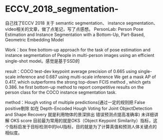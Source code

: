 # ECCV_2018_segmentation-
自己找了ECCV 2018 关于 semantic segmentation、 instance segmentation、video相关的文章，做了点笔记，写了点感想。
PersonLab: Person Pose Estimation and Instance Segmentation with a Bottom-Up, Part-Based, Geometric Embedding Model

Work：box free bottom-up approach for the task of pose estimation and instance segmentation of
People in multi-person images using an efficient single-shot model。感觉是基于SSD的

result：COCO test-dev keypoint average precision of 0.665 using single-scale inference and 0.687 using multi-scale inference    We get a mask AP of 0.417, which outperforms the strong top-down FCIS method , which gets 0.386. he first bottom-up method to report competitive results on the person class for the COCO instance segmentation task.
 
method：Hough voting of multiple predictions(通过一定的规则把 False positive剔除 如在 Depth-Encoded Hough Voting for Joint ObjectDetection and Shape Recovery 就是利用物体的景深排出 错误预测点提高准确率) 未详细讲解
OKS score  目前最为常用的就是OKS（Object Keypoint Similarity）指标，这个指标启发于目标检测中的IoU指标，目的就是为了计算真值和预测人体关键点的相似度。
